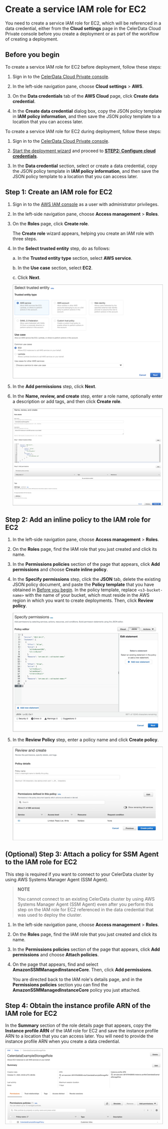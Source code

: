 # Create a service IAM role for EC2

You need to create a service IAM role for EC2, which will be referenced in a data credential, either from the **Cloud settings** page in the CelerData Cloud Private console before you create a deployment or as part of the workflow of creating a deployment.

## Before you begin

To create a service IAM role for EC2 before deployment, follow these steps:

1. Sign in to the [CelerData Cloud Private console](https://cloud.celerdata.com/login).

2. In the left-side navigation pane, choose **Cloud settings** > **AWS**.

3. On the **Data credentials** tab of the **AWS Cloud** page, click **Create data credential**.

4. In the **Create data credential** dialog box, copy the JSON policy template in **IAM policy information**, and then save the JSON policy template to a location that you can access later.

To create a service IAM role for EC2 during deployment, follow these steps:

1. Sign in to the [CelerData Cloud Private console](https://cloud.celerdata.com/login).

2. [Start the deployment wizard](../../../get_started/create_cluster/create_cluster_aws.md#start-the-deployment-wizard) and proceed to [**STEP2: Configure cloud credentials**](../../../get_started/create_cluster/create_cluster_aws.md#step2-configure-cloud-credentials).

3. In the **Data credential** section, select or create a data credential, copy the JSON policy template in **IAM policy information**, and then save the JSON policy template to a location that you can access later.

## Step 1: Create an IAM role for EC2

1. Sign in to the [AWS IAM console](https://console.aws.amazon.com/iam/) as a user with administrator privileges.

2. In the left-side navigation pane, choose **Access management** > **Roles**.

3. On the **Roles** page, click **Create role**.

   The **Create role** wizard appears, helping you create an IAM role with three steps.

4. In the **Select trusted entity** step, do as follows:

   a. In the **Trusted entity type** section, select **AWS service**.

   b. In the **Use case** section, select **EC2**.

   c. Click **Next**.

   ![Create a service IAM role for EC2 - 1](../../../assets/create-service-role-1.png)

5. In the **Add permissions** step, click **Next**.

6. In the **Name, review, and create** step, enter a role name, optionally enter a description or add tags, and then click **Create role**.

   ![Create a service IAM role for EC2 - 2](../../../assets/create-service-role-2.png)

## Step 2: Add an inline policy to the IAM role for EC2

1. In the left-side navigation pane, choose **Access management** > **Roles**.

2. On the **Roles** page, find the IAM role that you just created and click its name.

3. In the **Permissions policies** section of the page that appears, click **Add permissions** and choose **Create inline policy**.

4. In the **Specify permissions** step, click the **JSON** tab, delete the existing JSON policy document, and paste the **Policy template** that you have obtained in [Before you begin](#before-you-begin). In the policy template, replace `<s3-bucket-name>` with the name of your bucket, which must reside in the AWS region in which you want to create deployments. Then, click **Review policy**.

   ![Create a service IAM role for EC2 - 3](../../../assets/create-service-role-3.png)

5. In the **Review Policy** step, enter a policy name and click **Create policy**.

   ![Create a service IAM role for EC2 - 4](../../../assets/create-service-role-4.png)

## (Optional) Step 3: Attach a policy for SSM Agent to the IAM role for EC2

This step is required if you want to connect to your CelerData cluster by using AWS Systems Manager Agent (SSM Agent).

> **NOTE**
>
> You cannot connect to an existing CelerData cluster by using AWS Systems Manager Agent (SSM Agent) even after you perform this step on the IAM role for EC2 referenced in the data credential that was used to deploy the cluster.

1. In the left-side navigation pane, choose **Access management** > **Roles**.

2. On the **Roles** page, find the IAM role that you just created and click its name.

3. In the **Permissions policies** section of the page that appears, click **Add permissions** and choose **Attach policies**.

4. On the page that appears, find and select **AmazonSSMManagedInstanceCore**. Then, click **Add permissions**.

   You are directed back to the IAM role's details page, and in the **Permissions policies** section you can find the **AmazonSSMManagedInstanceCore** policy you just attached.

## Step 4: Obtain the instance profile ARN of the IAM role for EC2

In the **Summary** section of the role details page that appears, copy the **Instance profile ARN** of the IAM role for EC2 and save the instance profile ARN to a location that you can access later. You will need to provide the instance profile ARN when you create a data credential.

![Create a service IAM role for EC2 - 5](../../../assets/create-service-role-5.png)
